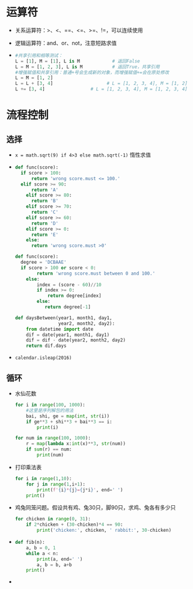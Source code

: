 # 运算符

- 关系运算符：>、<、==、<=、>=、!=，可以连续使用

- 逻辑运算符：and、or、not，注意短路求值

- ```python
  #共享引用和相等测试：
  L = [1], M = [1], L is M            # 返回False
  L = M = [1, 2, 3], L is M           # 返回True，共享引用
  #增强赋值和共享引用：普通+号会生成新的对象，而增强赋值+=会在原处修改
  L = M = [1, 2]
  L = L + [3, 4]                    # L = [1, 2, 3, 4], M = [1, 2]
  L += [3, 4]                 # L = [1, 2, 3, 4], M = [1, 2, 3, 4]
  ```

# 流程控制

## 选择

- `x = math.sqrt(9) if 4>3 else math.sqrt(-1)` 惰性求值

- ```python
  def func(score):
  	if score > 100:
  		return 'wrong score.must <= 100.'
  	elif score >= 90:
  		return 'A'
      elif score >= 80:
  		return 'B'
      elif score >= 70:
  		return 'C'
      elif score >= 60:
  		return 'D'
      elif score >= 0:
  		return 'E'
      else:
  		return 'wrong score.must >0'
  
  def func(score):
  	degree = 'DCBAAE'
  	if score > 100 or score < 0:
          return 'wrong score.must between 0 and 100.'
      else:
          index = (score - 60)//10
          if index >= 0:
              return degree[index]
          else:
  		     return degree[-1]
  
  def daysBetween(year1, month1, day1,
                  year2, month2, day2):
      from datetime import date
      dif = date(year1, month1, day1)
      dif = dif - date(year2, month2, day2)
      return dif.days
  ```

- `calendar.isleap(2016)` 

## 循环

- 水仙花数

  ```python
  for i in range(100, 1000):
      #这里是序列解包的用法
      bai, shi, ge = map(int, str(i))
      if ge**3 + shi**3 + bai**3 == i:
          print(i)
  
  for num in range(100, 1000):
      r = map(lambda x:int(x)**3, str(num))
      if sum(r) == num:
          print(num)
  ```

- 打印乘法表

  ```python
  for i in range(1,10):
      for j in range(1,i+1):
          print(f'{i}*{j}={j*i}', end=' ')
      print()
  ```

- 鸡兔同笼问题。假设共有鸡、兔30只，脚90只，求鸡、兔各有多少只

  ```python
  for chicken in range(0, 31):
      if 2*chicken + (30-chicken)*4 == 90:
          print('chicken:', chicken, ' rabbit:', 30-chicken)
  ```

- ```python
  def fib(n):
      a, b = 0, 1
      while a < n:
          print(a, end=' ')
          a, b = b, a+b
      print()
  ```

- 

